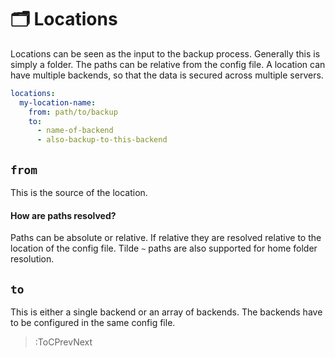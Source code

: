# 🗂 Locations

Locations can be seen as the input to the backup process. Generally this is simply a folder.
The paths can be relative from the config file. A location can have multiple backends, so that the data is secured across multiple servers.

```yaml | .autorestic.yml
locations:
  my-location-name:
    from: path/to/backup
    to:
      - name-of-backend
      - also-backup-to-this-backend
```

## `from`

This is the source of the location.

#### How are paths resolved?

Paths can be absolute or relative. If relative they are resolved relative to the location of the config file. Tilde `~` paths are also supported for home folder resolution.

## `to`

This is either a single backend or an array of backends. The backends have to be configured in the same config file.

> :ToCPrevNext
